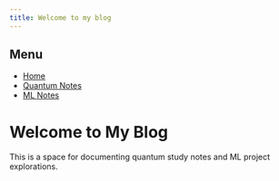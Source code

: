 ```yaml
---
title: Welcome to my blog
---
```

<!DOCTYPE html>
<html lang="en">
<head>
  <meta charset="UTF-8">
  <title>My Quantum & ML Journey</title>
  <link rel="stylesheet" href="css/style.css">
</head>
<body>
  <div class="container">
    <nav class="sidebar">
      <h2>Menu</h2>
      <ul>
        <li><a href="index.html">Home</a></li>
        <li><a href="pages/quantum.html">Quantum Notes</a></li>
        <li><a href="pages/ml.html">ML Notes</a></li>
      </ul>
    </nav>
    <main class="content">
      <h1>Welcome to My Blog</h1>
      <p>This is a space for documenting quantum study notes and ML project explorations.</p>
    </main>
  </div>
</body>
</html>
